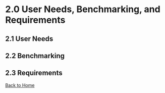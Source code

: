 # 2.0 User Needs, Benchmarking, and Requirements 

## 2.1 User Needs

 

## 2.2 Benchmarking 



## 2.3 Requirements



[Back to Home](README.md)
